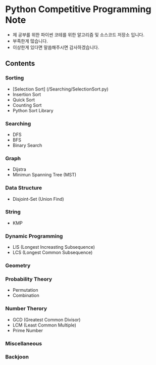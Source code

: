 # Python Competitive Programming Note
* 제 공부를 위한 파이썬 코테를 위한 알고리즘 및 소스코드 저장소 입니다.
* 부족한게 많습니다. 
* 이상한게 있다면 말씀해주시면 감사하겠습니다.
## Contents
### Sorting
* [Selection Sort] (/Searching/SelectionSort.py)
* Insertion Sort
* Quick Sort
* Counting Sort
* Python Sort Library
### Searching
* DFS
* BFS
* Binary Search
### Graph
* Dijstra
* Minimun Spanning Tree (MST)
### Data Structure
* Disjoint-Set (Union Find)
### String
* KMP
### Dynamic Programming
* LIS (Longest Increasting Subsequence)
* LCS (Longest Common Subsequence)
### Geometry
### Probability Theory
* Permutation
* Combination
### Number Therory
* GCD (Greatest Common Divisor)
* LCM (Least Common Multiple)
* Prime Number
### Miscellaneous

### Backjoon

